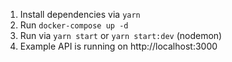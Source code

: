 1. Install dependencies via `yarn`
2. Run `docker-compose up -d`
3. Run via `yarn start` or `yarn start:dev` (nodemon)
4. Example API is running on http://localhost:3000
